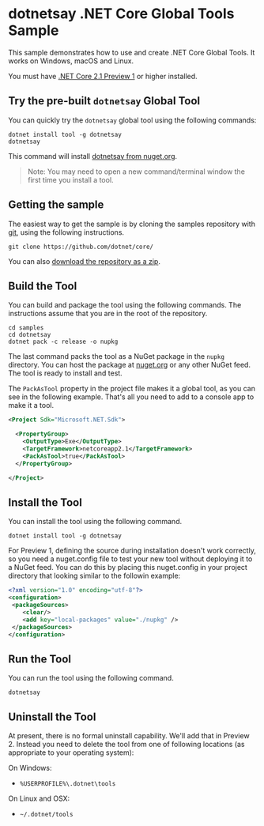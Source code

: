 # dotnetsay .NET Core Global Tools Sample

This sample demonstrates how to use and create .NET Core Global Tools. It works on Windows, macOS and Linux.

You must have [.NET Core 2.1 Preview 1](https://blogs.msdn.microsoft.com/dotnet/2018/02/27/announcing-net-core-2-1-preview-1/) or higher installed.

## Try the pre-built `dotnetsay` Global Tool

You can quickly try the `dotnetsay` global tool using the following commands:

```console
dotnet install tool -g dotnetsay
dotnetsay
```

This command will install [dotnetsay from nuget.org](https://www.nuget.org/packages/dotnetsay/).

> Note: You may need to open a new command/terminal window the first time you install a tool.

## Getting the sample

The easiest way to get the sample is by cloning the samples repository with [git](https://git-scm.com/downloads), using the following instructions.

```console
git clone https://github.com/dotnet/core/
```

You can also [download the repository as a zip](https://github.com/dotnet/core/archive/master.zip).

## Build the Tool

You can build and package the tool using the following commands. The instructions assume that you are in the root of the repository.

```console
cd samples
cd dotnetsay
dotnet pack -c release -o nupkg
```

The last command packs the tool as a NuGet package in the `nupkg` directory. You can host the package at [nuget.org](https://www.nuget.org/) or any other NuGet feed. The tool is ready to install and test.

The `PackAsTool` property in the project file makes it a global tool, as you can see in the following example. That's all you need to add to a console app to make it a tool.

```xml
<Project Sdk="Microsoft.NET.Sdk">

  <PropertyGroup>
    <OutputType>Exe</OutputType>
    <TargetFramework>netcoreapp2.1</TargetFramework>
    <PackAsTool>true</PackAsTool>
  </PropertyGroup>

</Project>
```

## Install the Tool

You can install the tool using the following command.

```console
dotnet install tool -g dotnetsay
```

For Preview 1, defining the source during installation doesn't work correctly, so you need a nuget.config file to test your new tool without deploying it to a NuGet feed. You can do this by placing this nuget.config in your project directory that looking similar to the followin example:

```xml
<?xml version="1.0" encoding="utf-8"?>
<configuration>
 <packageSources>
    <clear/>
    <add key="local-packages" value="./nupkg" />
 </packageSources>
</configuration>
```

## Run the Tool

You can run the tool using the following command.

```console
dotnetsay
```

## Uninstall the Tool

At present, there is no formal uninstall capability. We'll add that in Preview 2. Instead you need to delete the tool from one of following locations (as appropriate to your operating system):

On Windows:
 * `%USERPROFILE%\.dotnet\tools`

On Linux and OSX:
 * `~/.dotnet/tools`
 
